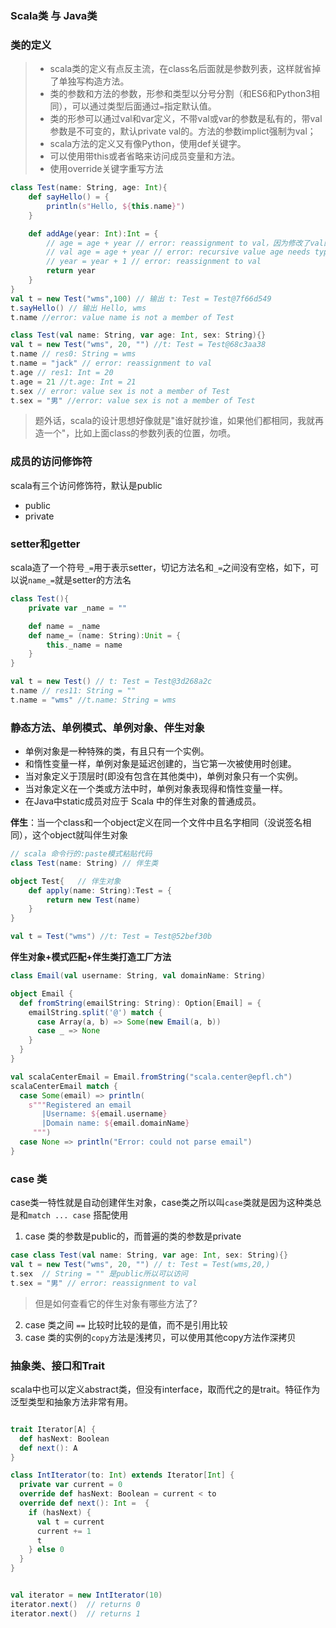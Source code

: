 ### Scala类 与 Java类

### 类的定义
> - scala类的定义有点反主流，在class名后面就是参数列表，这样就省掉了单独写构造方法。
> - 类的参数和方法的参数，形参和类型以分号分割（和ES6和Python3相同），可以通过类型后面通过`=`指定默认值。
> - 类的形参可以通过val和var定义，不带val或var的参数是私有的，带val参数是不可变的，默认private val的。方法的参数implict强制为val；
> - scala方法的定义又有像Python，使用def关键字。
> - 可以使用带this或者省略来访问成员变量和方法。
> - 使用override关键字重写方法

```scala
class Test(name: String, age: Int){
    def sayHello() = {
        println(s"Hello, ${this.name}")
    }

    def addAge(year: Int):Int = {
        // age = age + year // error: reassignment to val，因为修改了val的值
        // val age = age + year // error: recursive value age needs type
        // year = year + 1 // error: reassignment to val
        return year
    }
}
val t = new Test("wms",100) // 输出 t: Test = Test@7f66d549
t.sayHello() // 输出 Hello, wms
t.name //error: value name is not a member of Test

class Test(val name: String, var age: Int, sex: String){}
val t = new Test("wms", 20, "") //t: Test = Test@68c3aa38
t.name // res0: String = wms
t.name = "jack" // error: reassignment to val
t.age // res1: Int = 20
t.age = 21 //t.age: Int = 21
t.sex // error: value sex is not a member of Test
t.sex = "男" //error: value sex is not a member of Test
```

> 题外话，scala的设计思想好像就是"谁好就抄谁，如果他们都相同，我就再造一个"，比如上面class的参数列表的位置，勿喷。

### 成员的访问修饰符
scala有三个访问修饰符，默认是public
- public 
- private

### setter和getter
scala造了一个符号`_=`用于表示setter，切记方法名和`_=`之间没有空格，如下，可以说`name_=`就是setter的方法名
```scala
class Test(){
    private var _name = ""

    def name = _name
    def name_= (name: String):Unit = {
        this._name = name
    }
}

val t = new Test() // t: Test = Test@3d268a2c
t.name // res11: String = ""
t.name = "wms" //t.name: String = wms
```

### 静态方法、单例模式、单例对象、伴生对象
- 单例对象是一种特殊的类，有且只有一个实例。
- 和惰性变量一样，单例对象是延迟创建的，当它第一次被使用时创建。
- 当对象定义于顶层时(即没有包含在其他类中)，单例对象只有一个实例。
- 当对象定义在一个类或方法中时，单例对象表现得和惰性变量一样。
- 在Java中static成员对应于 Scala 中的伴生对象的普通成员。

**伴生**：当一个class和一个object定义在同一个文件中且名字相同（没说签名相同），这个object就叫伴生对象
```scala
// scala 命令行的:paste模式粘贴代码
class Test(name: String) // 伴生类

object Test{   // 伴生对象
    def apply(name: String):Test = {
        return new Test(name)
    }
}

val t = Test("wms") //t: Test = Test@52bef30b
```
**伴生对象+模式匹配+伴生类打造工厂方法**
```scala
class Email(val username: String, val domainName: String)

object Email {
  def fromString(emailString: String): Option[Email] = {
    emailString.split('@') match {
      case Array(a, b) => Some(new Email(a, b))
      case _ => None
    }
  }
}

val scalaCenterEmail = Email.fromString("scala.center@epfl.ch")
scalaCenterEmail match {
  case Some(email) => println(
    s"""Registered an email
       |Username: ${email.username}
       |Domain name: ${email.domainName}
     """)
  case None => println("Error: could not parse email")
}
```

### case 类
case类一特性就是自动创建伴生对象，case类之所以叫`case`类就是因为这种类总是和`match ... case` 搭配使用
1. case 类的参数是public的，而普遍的类的参数是private
```scala
case class Test(val name: String, var age: Int, sex: String){}
val t = new Test("wms", 20, "") // t: Test = Test(wms,20,)
t.sex  // String = "" 是public所以可以访问
t.sex = "男" // error: reassignment to val
```
> 但是如何查看它的伴生对象有哪些方法了?

2. case 类之间 `==` 比较时比较的是值，而不是引用比较
3. case 类的实例的`copy`方法是浅拷贝，可以使用其他copy方法作深拷贝

### 抽象类、接口和Trait
scala中也可以定义abstract类，但没有interface，取而代之的是trait。特征作为泛型类型和抽象方法非常有用。

```scala

```


```scala
trait Iterator[A] {
  def hasNext: Boolean
  def next(): A
}

class IntIterator(to: Int) extends Iterator[Int] {
  private var current = 0
  override def hasNext: Boolean = current < to
  override def next(): Int =  {
    if (hasNext) {
      val t = current
      current += 1
      t
    } else 0
  }
}


val iterator = new IntIterator(10)
iterator.next()  // returns 0
iterator.next()  // returns 1
```
